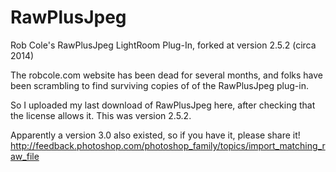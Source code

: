 # RawPlusJpeg
Rob Cole's RawPlusJpeg LightRoom Plug-In, forked at version 2.5.2 (circa 2014)

The robcole.com website has been dead for several months, and folks have been scrambling to find surviving copies of of the RawPlusJpeg plug-in. 

So I uploaded my last download of RawPlusJpeg here, after checking that the license allows it. This was version 2.5.2.

Apparently a version 3.0 also existed, so if you have it, please share it!
http://feedback.photoshop.com/photoshop_family/topics/import_matching_raw_file

